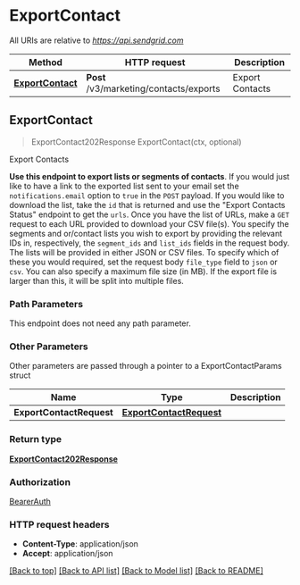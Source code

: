 # ExportContact

All URIs are relative to *https://api.sendgrid.com*

Method | HTTP request | Description
------------- | ------------- | -------------
[**ExportContact**](ExportContact.md#ExportContact) | **Post** /v3/marketing/contacts/exports | Export Contacts



## ExportContact

> ExportContact202Response ExportContact(ctx, optional)

Export Contacts

**Use this endpoint to export lists or segments of contacts**.  If you would just like to have a link to the exported list sent to your email set the `notifications.email` option to `true` in the `POST` payload.  If you would like to download the list, take the `id` that is returned and use the \"Export Contacts Status\" endpoint to get the `urls`. Once you have the list of URLs, make a `GET` request to each URL provided to download your CSV file(s).  You specify the segments and or/contact lists you wish to export by providing the relevant IDs in, respectively, the `segment_ids` and `list_ids` fields in the request body.  The lists will be provided in either JSON or CSV files. To specify which of these you would required, set the request body `file_type` field to `json` or `csv`.  You can also specify a maximum file size (in MB). If the export file is larger than this, it will be split into multiple files.

### Path Parameters

This endpoint does not need any path parameter.

### Other Parameters

Other parameters are passed through a pointer to a ExportContactParams struct


Name | Type | Description
------------- | ------------- | -------------
**ExportContactRequest** | [**ExportContactRequest**](ExportContactRequest.md) | 

### Return type

[**ExportContact202Response**](ExportContact202Response.md)

### Authorization

[BearerAuth](../README.md#BearerAuth)

### HTTP request headers

- **Content-Type**: application/json
- **Accept**: application/json

[[Back to top]](#) [[Back to API list]](../README.md#documentation-for-api-endpoints)
[[Back to Model list]](../README.md#documentation-for-models)
[[Back to README]](../README.md)

